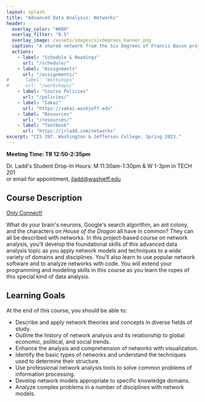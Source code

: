 ```yaml
---
layout: splash
title: "Advanced Data Analysis: Networks"
header:
  overlay_color: "#000"
  overlay_filter: "0.5"
  overlay_image: /assets/images/sixdegrees_banner.png
  caption: "A shared network from the Six Degrees of Francis Bacon project."
  actions:
    - label: "Schedule & Readings"
      url: "/schedule/"
    - label: "Assignments"
      url: "/assignments/"
#    - label: "Workshops"
#      url: "/workshops/"
    - label: "Course Policies"
      url: "/policies/"
    - label: "Sakai"
      url: "https://sakai.washjeff.edu"
    - label: "Resources"
      url: "/resources/"
    - label: "Textbook"
      url: "https://jrladd.com/networks"
excerpt: "CIS 397. Washington & Jefferson College. Spring 2023."
---
```


**Meeting Time: TR 12:50-2:35pm**

Dr. Ladd's Student Drop-In Hours: M 11:30am-1:30pm & W 1-3pm in TECH 201  
or email for appointment, <jladd@washjeff.edu>

## Course Description

[Only Connect!](https://en.wikiquote.org/wiki/E._M._Forster#Howards_End_(1910))

What do your brain's neurons, Google's search algorithm, an ant colony, and the characters on *House of the Dragon* all have in common? They can all be described with networks. In this project-based course on network analysis, you'll develop the foundational skills of this advanced data analysis topic as you apply network models and techniques to a wide variety of domains and disciplines. You'll also learn to use popular network software and to analyze networks with code. You will extend your programming and modeling skills in this course as you learn the ropes of this special kind of data analysis. 

## Learning Goals

At the end of this course, you should be able to:

- Describe and apply network theories and concepts in diverse fields of study.
- Outline the history of network analysis and its relationship to global economic, political, and social trends.
- Enhance the analysis and comprehension of networks with visualization.
- Identify the basic types of networks and understand the techniques used to determine their structure.
- Use professional network analysis tools to solve common problems of information processing.
- Develop network models appropriate to specific knowledge domains.
- Analyze complex problems in a number of disciplines with network models.
